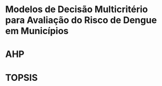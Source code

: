 # Modelos de Decisão Multicritério para Avaliação do Risco de Dengue em Municípios


# AHP



# TOPSIS

